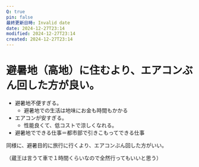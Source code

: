 ```yaml
---
Q: true
pin: false
最終更新日時: Invalid date
date: 2024-12-27T23:14
modified: 2024-12-27T23:14
created: 2024-12-27T23:14
---
```

# 避暑地（高地）に住むより、エアコンぶん回した方が良い。

- 避暑地不便すぎる。
    - 避暑地での生活は地味にお金も時間もかかる
- エアコンが安すぎる。
    - 性能良くて、低コストで涼しくなれる。
- 避暑地でできる仕事＝都市部で引きこもってできる仕事

同様に、避暑目的に旅行に行くより、エアコンぶん回した方がいい。

（蔵王は言うて車で１時間くらいなので全然行ってもいいと思う）
